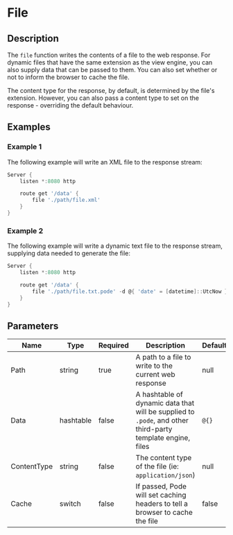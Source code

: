 # File

## Description

The `file` function writes the contents of a file to the web response. For dynamic files that have the same extension as the view engine, you can also supply data that can be passed to them. You can also set whether or not to inform the browser to cache the file.

The content type for the response, by default, is determined by the file's extension. However, you can also pass a content type to set on the response - overriding the default behaviour.

## Examples

### Example 1

The following example will write an XML file to the response stream:

```powershell
Server {
    listen *:8080 http

    route get '/data' {
        file './path/file.xml'
    }
}
```

### Example 2

The following example will write a dynamic text file to the response stream, supplying data needed to generate the file:

```powershell
Server {
    listen *:8080 http

    route get '/data' {
        file './path/file.txt.pode' -d @{ 'date' = [datetime]::UtcNow }
    }
}
```

## Parameters

| Name | Type | Required | Description | Default |
| ---- | ---- | -------- | ----------- | ------- |
| Path | string | true | A path to a file to write to the current web response | null |
| Data | hashtable | false | A hashtable of dynamic data that will be supplied to `.pode`, and other third-party template engine, files | `@{}` |
| ContentType | string | false | The content type of the file (ie: `application/json`) | null |
| Cache | switch | false | If passed, Pode will set caching headers to tell a browser to cache the file | false |

